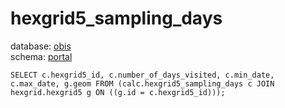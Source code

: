 # hexgrid5_sampling_days
database: [obis](../)  
schema: [portal](portal)  

    SELECT c.hexgrid5_id, c.number_of_days_visited, c.min_date, c.max_date, g.geom FROM (calc.hexgrid5_sampling_days c JOIN hexgrid.hexgrid5 g ON ((g.id = c.hexgrid5_id)));